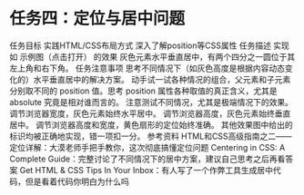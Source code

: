 任务四：定位与居中问题
==================

任务目标
实践HTML/CSS布局方式
深入了解position等CSS属性
任务描述
实现如 示例图（点击打开） 的效果
灰色元素水平垂直居中，有两个四分之一圆位于其左上角和右下角。
任务注意事项
思考不同情况下（如灰色高度是根据内容动态变化的）水平垂直居中的解决方案。
动手试一试各种情况的组合，父元素和子元素分别取不同的 position 值。思考 position 属性各种取值的真正含义，尤其是 absolute 究竟是相对谁而言的。
注意测试不同情况，尤其是极端情况下的效果。
调节浏览器宽度，灰色元素始终水平居中。
调节浏览器高度，灰色元素始终垂直居中。
调节浏览器高度和宽度，黄色扇形的定位始终准确。
其他效果图中给出的标识均被正确地实现，错一项扣一分。
参考资料
HTML和CSS高级指南之二——定位详解：大漠老师手把手教你，这次彻底搞懂定位问题
Centering in CSS: A Complete Guide：完整讨论了不同情况下的居中方案，建议自己思考之后再看答案
Get HTML & CSS Tips In Your Inbox：有人写了一个作弊工具生成居中代码，但是看着代码你明白为什么吗